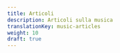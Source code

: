 ```yaml
---
title: Articoli
description: Articoli sulla musica
translationKey: music-articles
weight: 10
draft: true
---
```

